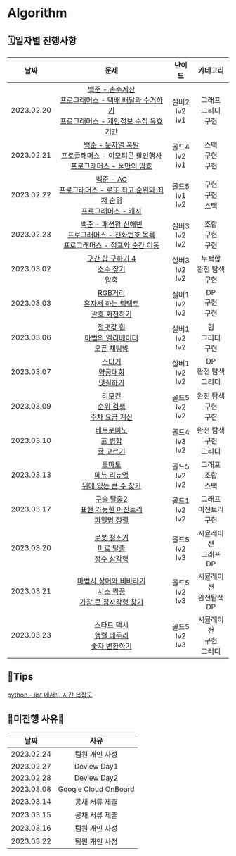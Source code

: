 # Algorithm

## 🗓️일자별 진행사항
|날짜|문제|난이도|카테고리|
|:---:|:---:|:---:|:---:|
|2023.02.20|[백준 - 촌수계산](https://www.acmicpc.net/problem/2644) <br> [프로그래머스 - 택배 배달과 수거하기](https://school.programmers.co.kr/learn/courses/30/lessons/150369) <br> [프로그래머스 - 개인정보 수집 유효기간](https://school.programmers.co.kr/learn/courses/30/lessons/150370)|실버2 <br> lv2 <br> lv1|그래프 <br> 그리디 <br> 구현|
|2023.02.21|[백준 - 문자열 폭발](https://www.acmicpc.net/problem/9935) <br> [프로글래머스 - 이모티콘 할인행사](https://school.programmers.co.kr/learn/courses/30/lessons/150368) <br> [프로그래머스 - 둘만의 암호](https://school.programmers.co.kr/learn/courses/30/lessons/155652) |골드4 <br> lv2 <br> lv1|스택 <br> 구현 <br> 구현|
|2023.02.22|[백준 - AC](https://www.acmicpc.net/problem/5430)<br> [프로그래머스 - 로또 최고 순위와 최저 순위](https://school.programmers.co.kr/learn/courses/30/lessons/77484) <br> [프로그래머스 - 캐시](https://school.programmers.co.kr/learn/courses/30/lessons/17680)|골드5 <br> lv1 <br> lv2|구현 <br> 구현 <br> 스택|
|2023.02.23|[백준 - 패션왕 신해빈](https://www.acmicpc.net/problem/9375) <br>[프로그래머스 - 전화번호 목록](https://school.programmers.co.kr/learn/courses/30/lessons/42577) <br> [프로그래머스 - 점프와 순간 이동](https://school.programmers.co.kr/learn/courses/30/lessons/12980)|실버3 <br> lv2 <br> lv2|조합 <br> 구현 <br> 구현|
|2023.03.02|[구간 합 구하기 4](https://www.acmicpc.net/problem/11659)<br>[소수 찾기](https://school.programmers.co.kr/learn/courses/30/lessons/42839)<br>[압축](https://school.programmers.co.kr/learn/courses/30/lessons/17684)|실버3<br>lv2<br>lv2|누적합<br> 완전 탐색 <br> 구현|
|2023.03.03|[RGB거리](https://www.acmicpc.net/problem/1149)<br>[혼자서 하는 틱택토](https://school.programmers.co.kr/learn/courses/30/lessons/160585)<br>[괄호 회전하기](https://school.programmers.co.kr/learn/courses/30/lessons/76502)|실버1 <br>lv2<br>lv2|DP <br> 구현 <br> 구현|
|2023.03.06|[절댓값 힙](https://www.acmicpc.net/problem/11286)<br>[마법의 엘리베이터](https://school.programmers.co.kr/learn/courses/30/lessons/148653)<br>[오픈 채팅방](https://school.programmers.co.kr/learn/courses/30/lessons/42888)|실버1 <br>lv2<br>lv2|힙 <br> 그리디 <br> 구현|
|2023.03.07|[스티커](https://www.acmicpc.net/problem/9465)<br>[양궁대회](https://school.programmers.co.kr/learn/courses/30/lessons/92342)<br>[덧칠하기](https://school.programmers.co.kr/learn/courses/30/lessons/161989)|실버1 <br>lv2<br>lv2|DP <br> 완전 탐색 <br> 그리디|
|2023.03.09|[리모컨](https://www.acmicpc.net/problem/1107)<br>[순위 검색](https://school.programmers.co.kr/learn/courses/30/lessons/72412)<br>[주차 요금 계산](https://school.programmers.co.kr/learn/courses/30/lessons/92341)|골드5 <br>lv2<br>lv2|완전 탐색 <br> 구현 <br> 구현|
|2023.03.10|[테트로미노](https://www.acmicpc.net/problem/14500)<br>[표 병합](https://school.programmers.co.kr/learn/courses/30/lessons/150366)<br>[귤 고르기](https://school.programmers.co.kr/learn/courses/30/lessons/138476)|골드4 <br>lv3<br>lv2|완전 탐색 <br> 구현 <br> 그리디|
|2023.03.13|[토마토](https://www.acmicpc.net/problem/7569)<br>[메뉴 리뉴얼](https://school.programmers.co.kr/learn/courses/30/lessons/72411)<br>[뒤에 있는 큰 수 찾기](https://school.programmers.co.kr/learn/courses/30/lessons/154539)|골드5 <br>lv2<br>lv2|그래프 <br> 조합 <br> 스택|
|2023.03.17|[구슬 탈출2](https://www.acmicpc.net/problem/7569)<br>[표현 가능한 이진트리](https://school.programmers.co.kr/learn/courses/30/lessons/150367)<br>[파일명 정렬](https://school.programmers.co.kr/learn/courses/30/lessons/17686)|골드1 <br>lv2<br>lv2|그래프 <br> 이진트리 <br> 구현|
|2023.03.20|[로봇 청소기](https://www.acmicpc.net/problem/7569)<br>[미로 탈출](https://school.programmers.co.kr/learn/courses/30/lessons/150367)<br>[정수 삼각형](https://school.programmers.co.kr/learn/courses/30/lessons/17686)|골드5 <br>lv2<br>lv3|시뮬레이션 <br> 그래프 <br> DP|
|2023.03.21|[마법사 상어와 비바라기](https://www.acmicpc.net/problem/21610)<br>[시소 짝꿍](https://school.programmers.co.kr/learn/courses/30/lessons/152996)<br>[가장 큰 정사각형 찾기](https://school.programmers.co.kr/learn/courses/30/lessons/12905)|골드5 <br>lv2<br>lv3|시뮬레이션 <br> 완전탐색 <br> DP|
|2023.03.23|[스타트 택시](https://www.acmicpc.net/problem/19238)<br>[행렬 테두리](hhttps://school.programmers.co.kr/learn/courses/30/lessons/77485)<br>[숫자 변환하기](https://school.programmers.co.kr/learn/courses/30/lessons/154538)|골드5 <br>lv2<br>lv3|시뮬레이션 <br> 구현 <br> 그리디|
## 🔎Tips
[python - list 메서드 시간 복잡도](https://github.com/Algorithm-Study/Algorithm/issues/5)

## 🌴미진행 사유🌴
|날짜|사유|
|:---:|:---:|
|2023.02.24|팀원 개인 사정|
|2023.02.27|Deview Day1|
|2023.02.28|Deview Day2|
|2023.03.08|Google Cloud OnBoard|
|2023.03.14|공채 서류 제출|
|2023.03.15|공채 서류 제출|
|2023.03.16|팀원 개인 사정|
|2023.03.22|팀원 개인 사정|